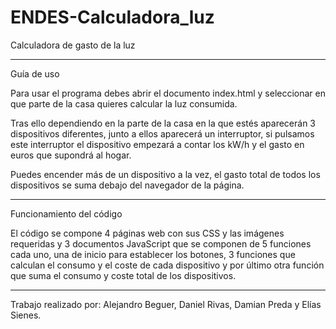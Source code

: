 # ENDES-Calculadora_luz
Calculadora de gasto de la luz
_________________________
Guía de uso

Para usar el programa debes abrir el documento index.html y seleccionar en que parte de la casa quieres calcular la luz consumida.

Tras ello dependiendo en la parte de la casa en la que estés aparecerán 3 dispositivos diferentes, junto a ellos aparecerá un interruptor, si pulsamos este interruptor el dispositivo empezará a contar los kW/h y el gasto en euros que supondrá al hogar.

Puedes encender más de un dispositivo a la vez, el gasto total de todos los dispositivos se suma debajo del navegador de la página.
___________________________

Funcionamiento del código

El código se compone 4 páginas web con sus CSS y las imágenes requeridas y 3 documentos JavaScript que se componen de 5 funciones cada uno, una de inicio para establecer los botones, 3 funciones que calculan el consumo y el coste de cada dispositivo y por último otra función que suma el consumo y coste total de los dispositivos.
___________________________

Trabajo realizado por: Alejandro Beguer, Daniel Rivas, Damian Preda y Elías Sienes.

